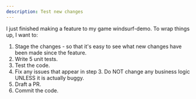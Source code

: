 ```yaml
---
description: Test new changes
---
```


I just finished making a feature to my game windsurf-demo. To wrap things up, I want to:

1. Stage the changes - so that it's easy to see what new changes have been made since the feature.
2. Write 5 unit tests.
3. Test the code.
4. Fix any issues that appear in step 3. Do NOT change any business logic UNLESS it is actually buggy.
5. Draft a PR.
6. Commit the code.